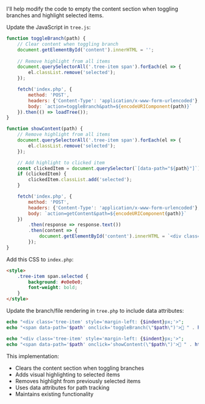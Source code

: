 I'll help modify the code to empty the content section when toggling branches and highlight selected items.

Update the JavaScript in `tree.js`:

```javascript
function toggleBranch(path) {
    // Clear content when toggling branch
    document.getElementById('content').innerHTML = '';
    
    // Remove highlight from all items
    document.querySelectorAll('.tree-item span').forEach(el => {
        el.classList.remove('selected');
    });

    fetch('index.php', {
        method: 'POST',
        headers: {'Content-Type': 'application/x-www-form-urlencoded'},
        body: `action=toggleBranch&path=${encodeURIComponent(path)}`
    }).then(() => loadTree());
}

function showContent(path) {
    // Remove highlight from all items
    document.querySelectorAll('.tree-item span').forEach(el => {
        el.classList.remove('selected');
    });

    // Add highlight to clicked item
    const clickedItem = document.querySelector(`[data-path="${path}"]`);
    if (clickedItem) {
        clickedItem.classList.add('selected');
    }

    fetch('index.php', {
        method: 'POST',
        headers: {'Content-Type': 'application/x-www-form-urlencoded'},
        body: `action=getContent&path=${encodeURIComponent(path)}`
    })
        .then(response => response.text())
        .then(content => {
            document.getElementById('content').innerHTML = `<div class="file-content">${content}</div>`;
        });
}
```

Add this CSS to `index.php`:

```html
<style>
    .tree-item span.selected {
        background: #e0e0e0;
        font-weight: bold;
    }
</style>
```

Update the branch/file rendering in `tree.php` to include data attributes:

```php
echo "<div class='tree-item' style='margin-left: {$indent}px;'>";
echo "<span data-path='$path' onclick='toggleBranch(\"$path\")'>📁 " . htmlspecialchars($name) . "</span>";
```

```php
echo "<div class='tree-item' style='margin-left: {$indent}px;'>";
echo "<span data-path='$path' onclick='showContent(\"$path\")'>📄 " . htmlspecialchars($name) . "</span>";
```

This implementation:
- Clears the content section when toggling branches
- Adds visual highlighting to selected items
- Removes highlight from previously selected items
- Uses data attributes for path tracking
- Maintains existing functionality